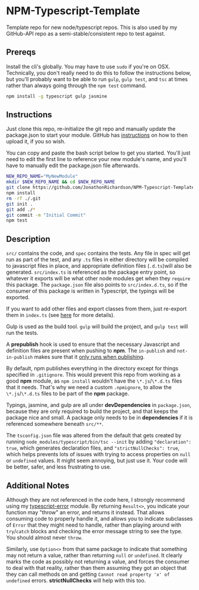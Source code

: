 # NPM-Typescript-Template
Template repo for new node/typescript repos.  This is also used by my GitHub-API repo as a semi-stable/consistent repo to test against.

## Prereqs
Install the cli's globally.  You may have to use `sudo` if you're on OSX.  Technically, you don't really need to do this to follow the instructions below, but you'll probably want to be able to run `gulp`, `gulp test`, and `tsc` at times rather than always going through the `npm test` command. 

```bash
npm install -g typescript gulp jasmine
```

## Instructions
Just clone this repo, re-initialize the git repo and manually update the package.json to start your module.  GitHub has [instructions](https://help.github.com/articles/adding-an-existing-project-to-github-using-the-command-line/) on how to then upload it, if you so wish.

You can copy and paste the bash script below to get you started.   You'll just need to edit the first line to reference your new module's name, and you'll have to manually edit the package.json file afterwards.

```bash
NEW_REPO_NAME="MyNewModule"
mkdir $NEW_REPO_NAME && cd $NEW_REPO_NAME 
git clone https://github.com/JonathonRichardson/NPM-Typescript-Template.git .
npm install
rm -rf ./.git
git init .
git add ./*
git commit -m "Initial Commit"
npm test
```

## Description
`src/` contains the code, and `spec` contains the tests.  Any file in spec will get run as part of the test, and any `.ts` files in either directory will be compiled to javascript files in place, and appropriate definition files (`.d.ts`)will also be generated.  `src/index.ts` is referenced as the package entry point, so whatever it exports will be what other node modules get when they `require` this package.  The `package.json` file also points to `src/index.d.ts`, so if the consumer of this package is written in Typescript, the typings will be exported.

If you want to add other files and export classes from them, just re-export them in `index.ts` (see [here](https://www.typescriptlang.org/docs/handbook/modules.html) for more details).

Gulp is used as the build tool.  `gulp` will build the project, and `gulp test` will run the tests.

A **prepublish** hook is used to ensure that the necessary Javascript and definition files are present when pushing to **npm**.  The `in-publish` and `not-in-publish` makes sure that it [only runs when publishing](https://github.com/npm/npm/issues/3059).

By default, npm publishes everything in the directory except for things specified in `.gitignore`.  This would prevent this repo from working as a good **npm** module, as `npm install` wouldn't have the `\*.js`/`\*.d.ts` files that it needs.  That's why we need a custom `.npmignore`, to allow the  `\*.js`/`\*.d.ts` files to be part of the **npm** package.

Typings, jasmine, and gulp are all under **devDependencies** in `package.json`, because they are only required to build the project, and that keeps the package nice and small.  A package only needs to be in **dependencies** if it is referenced somewhere beneath `src/**`.

The `tsconfig.json` file was altered from the default that gets created by running `node_modules/typescript/bin/tsc --init` by adding `"declaration": true`, which generates declaration files, and `"strictNullChecks": true`, which helps prevents lots of issues with trying to access properties on `null` or `undefined` values.  It might seem annoying, but just use it.  Your code will be better, safer, and less frustrating to use.

## Additional Notes

Although they are not referenced in the code here, I strongly recommend using my [typescript-error](https://github.com/JonathonRichardson/typescript-error) module.  By returning `Result<>`, you indicate your function may "throw" an error, and returns it instead.  That allows consuming code to properly handle it, and allows you to indicate subclasses of `Error` that they might need to handle, rather than playing around with `try`/`catch` blocks and checking the error message string to see the type.  You should almost never `throw`.

Similarly, use `Option<>` from that same package to indicate that something may not return a value, rather than returning `null` or `undefined`.  It clearly marks the code as possibly not returning a value, and forces the consumer to deal with that reality, rather than them assuming they got an object that they can call methods on and getting `Cannot read property 'x' of undefined` errors. **strictNullChecks** will help with this too.